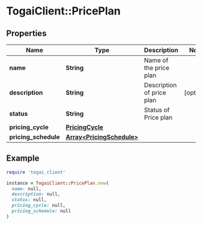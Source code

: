 # TogaiClient::PricePlan

## Properties

| Name | Type | Description | Notes |
| ---- | ---- | ----------- | ----- |
| **name** | **String** | Name of the price plan |  |
| **description** | **String** | Description of price plan | [optional] |
| **status** | **String** | Status of Price plan |  |
| **pricing_cycle** | [**PricingCycle**](PricingCycle.md) |  |  |
| **pricing_schedule** | [**Array&lt;PricingSchedule&gt;**](PricingSchedule.md) |  |  |

## Example

```ruby
require 'togai_client'

instance = TogaiClient::PricePlan.new(
  name: null,
  description: null,
  status: null,
  pricing_cycle: null,
  pricing_schedule: null
)
```

